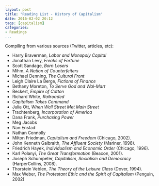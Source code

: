 ```yaml
---
layout: post
title: "Reading List - History of Capitalism"
date: 2016-02-02 20:12
tags: [capitalism]
categories:
- Readings
...
```




Compiling from various sources (Twitter, articles, etc):

- Harry Braverman, *Labor and Monopoly Capital*
- Jonathan Levy, *Freaks of Fortune*
- Scott Sandage, *Born Losers*
- Mihm, *A Nation of Counterfeiters*
- Michael Denning, *The Cultural Front*
- Leigh Claire La Berge, *Fictions of Finance*
- Bethany Moreton, *To Serve God and Wal-Mart*
- Beckert, *Empire of Cotton*
- Richard White, *Railroaded*
- *Capitalism Takes Command*
- Julia Ott, *When Wall Street Met Main Street*
- Trachtenberg, *Incorporation of America*
- Dana Frank, *Purchasing Power*
- Meg Jacobs
- Nan Enstad
- Nathan Connolly
- Milton Friedman, *Capitalism and Freedom* (Chicago, 2002).
- John Kenneth Galbraith, *The Affluent Society* (Mariner, 1998).
- Friedrich Hayek, *Individualism and Economic Order* (Chicago, 1996).
- Karl Polanyi, *The Great Transformation* (Beacon, 2001).
- Joseph Schumpeter, *Capitalism, Socialism and Democracy* (HarperCollins, 2008).
- Thorstein Veblen, *The Theory of the Leisure Class* (Dover, 1994).
- Max Weber, *The Protestant Ethic and the Spirit of Capitalism* (Penguin, 2002)
